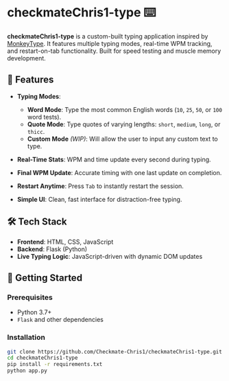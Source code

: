# checkmateChris1-type ⌨️

**checkmateChris1-type** is a custom-built typing application inspired by [MonkeyType](https://monkeytype.com). It features multiple typing modes, real-time WPM tracking, and restart-on-tab functionality. Built for speed testing and muscle memory development.

## 🎯 Features

- **Typing Modes**:
  - **Word Mode**: Type the most common English words (`10`, `25`, `50`, or `100` word tests).
  - **Quote Mode**: Type quotes of varying lengths: `short`, `medium`, `long`, or `thicc`.
  - **Custom Mode** *(WIP)*: Will allow the user to input any custom text to type.

- **Real-Time Stats**: WPM and time update every second during typing.
- **Final WPM Update**: Accurate timing with one last update on completion.
- **Restart Anytime**: Press `Tab` to instantly restart the session.
- **Simple UI**: Clean, fast interface for distraction-free typing.

## 🛠️ Tech Stack

- **Frontend**: HTML, CSS, JavaScript
- **Backend**: Flask (Python)
- **Live Typing Logic**: JavaScript-driven with dynamic DOM updates

## 🚀 Getting Started

### Prerequisites

- Python 3.7+
- `Flask` and other dependencies

### Installation

```bash
git clone https://github.com/Checkmate-Chris1/checkmateChris1-type.git
cd checkmateChris1-type
pip install -r requirements.txt
python app.py
